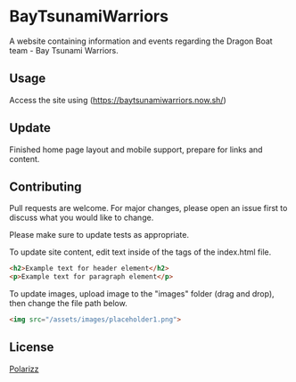 # BayTsunamiWarriors
A website containing information and events regarding the Dragon Boat team - Bay Tsunami Warriors. 

## Usage
Access the site using (https://baytsunamiwarriors.now.sh/)

## Update
Finished home page layout and mobile support, prepare for links and content. 

## Contributing
Pull requests are welcome. For major changes, please open an issue first to discuss what you would like to change.

Please make sure to update tests as appropriate.

To update site content, edit text inside of the tags of the index.html file. 
```html
<h2>Example text for header element</h2>
<p>Example text for paragraph element</p>
```

To update images, upload image to the "images" folder (drag and drop), then change the file path below. 
```html
<img src="/assets/images/placeholder1.png">
```

## License
[Polarizz](https://github.com/Polarizz)